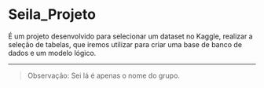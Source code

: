 # Seila_Projeto
É um projeto desenvolvido para selecionar um dataset no Kaggle, realizar a seleção de tabelas, que iremos utilizar para criar uma base de banco de dados e um modelo lógico.
***
>Observação: Sei lá é apenas o nome do grupo.
